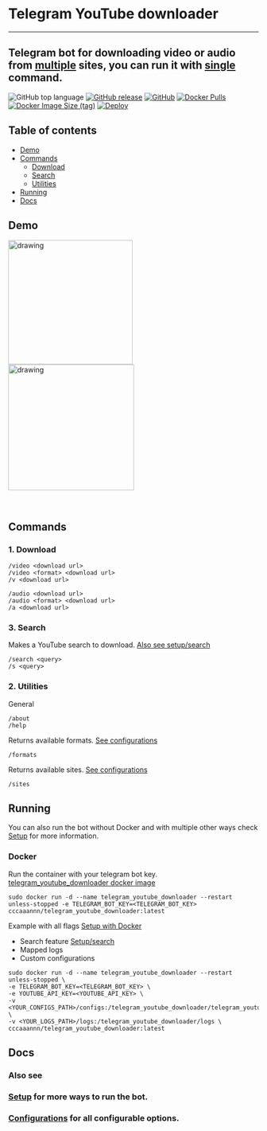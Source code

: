 # Telegram YouTube downloader
---
## Telegram bot for downloading video or audio from [multiple](https://github.com/yt-dlp/yt-dlp/blob/master/supportedsites.md) sites, you can run it with [single](#Running) command.

![GitHub top language](https://img.shields.io/github/languages/top/cccaaannn/telegram_youtube_downloader?color=blue&style=for-the-badge) [![GitHub release](https://img.shields.io/github/v/release/cccaaannn/telegram_youtube_downloader?color=blueviolet&style=for-the-badge)](https://github.com/cccaaannn/telegram_youtube_downloader/releases?style=flat-square) [![GitHub](https://img.shields.io/github/license/cccaaannn/telegram_youtube_downloader?color=brightgreen&style=for-the-badge)](https://github.com/cccaaannn/telegram_youtube_downloader/blob/master/LICENSE) [![Docker Pulls](https://img.shields.io/docker/pulls/cccaaannn/telegram_youtube_downloader?color=blue&style=for-the-badge)](https://hub.docker.com/r/cccaaannn/telegram_youtube_downloader) [![Docker Image Size (tag)](https://img.shields.io/docker/image-size/cccaaannn/telegram_youtube_downloader/latest?color=teal&style=for-the-badge)](https://hub.docker.com/r/cccaaannn/telegram_youtube_downloader)
[![Deploy](https://www.herokucdn.com/deploy/button.svg)](https://heroku.com/deploy)
## Table of contents
- [Demo](#Demo)
- [Commands](#Commands)
  - [Download](#Download)
  - [Search](#Search)
  - [Utilities](#Utilities)
- [Running](#Running)
- [Docs](#Docs)

## Demo
<img src="https://github.com/cccaaannn/readme_media/blob/master/media/telegram_youtube_downloader/gifs/example_download_audio.gif?raw=true" alt="drawing" width="250"/> <img src="https://github.com/cccaaannn/readme_media/blob/master/media/telegram_youtube_downloader/gifs/example_download_menu.gif?raw=true" alt="drawing" width="253"/>

<br/>

## Commands

### 1. Download
```shell
/video <download url>
/video <format> <download url>
/v <download url>
```
```shell
/audio <download url>
/audio <format> <download url>
/a <download url>
```

### 3. Search
Makes a YouTube search to download. [Also see setup/search](https://github.com/cccaaannn/telegram_youtube_downloader/blob/master/docs/SETUP.md#Search-command)
```shell
/search <query>
/s <query>
```

### 2. Utilities
General
```shell
/about
/help
```
Returns available formats. [See configurations](https://github.com/cccaaannn/telegram_youtube_downloader/blob/master/docs/CONFIGURATIONS.md)
```shell
/formats
```
Returns available sites. [See configurations](https://github.com/cccaaannn/telegram_youtube_downloader/blob/master/docs/CONFIGURATIONS.md)
```shell
/sites
```

## Running
You can also run the bot without Docker and with multiple other ways check [Setup](https://github.com/cccaaannn/telegram_youtube_downloader/blob/master/docs/SETUP.md) for more information.
### Docker 
Run the container with your telegram bot key. [telegram_youtube_downloader docker image](https://hub.docker.com/r/cccaaannn/telegram_youtube_downloader)
```shell
sudo docker run -d --name telegram_youtube_downloader --restart unless-stopped -e TELEGRAM_BOT_KEY=<TELEGRAM_BOT_KEY> cccaaannn/telegram_youtube_downloader:latest
```

Example with all flags [Setup with Docker](https://github.com/cccaaannn/telegram_youtube_downloader/blob/master/docs/SETUP.md#Docker)
  - Search feature [Setup/search](https://github.com/cccaaannn/telegram_youtube_downloader/blob/master/docs/SETUP.md#Search-command)
  - Mapped logs
  - Custom configurations
```shell
sudo docker run -d --name telegram_youtube_downloader --restart unless-stopped \
-e TELEGRAM_BOT_KEY=<TELEGRAM_BOT_KEY> \
-e YOUTUBE_API_KEY=<YOUTUBE_API_KEY> \
-v <YOUR_CONFIGS_PATH>/configs:/telegram_youtube_downloader/telegram_youtube_downloader/configs \
-v <YOUR_LOGS_PATH>/logs:/telegram_youtube_downloader/logs \
cccaaannn/telegram_youtube_downloader:latest
```

## Docs
### Also see
### [Setup](https://github.com/cccaaannn/telegram_youtube_downloader/blob/master/docs/SETUP.md) for more ways to run the bot.
### [Configurations](https://github.com/cccaaannn/telegram_youtube_downloader/blob/master/docs/CONFIGURATIONS.md) for all configurable options.
